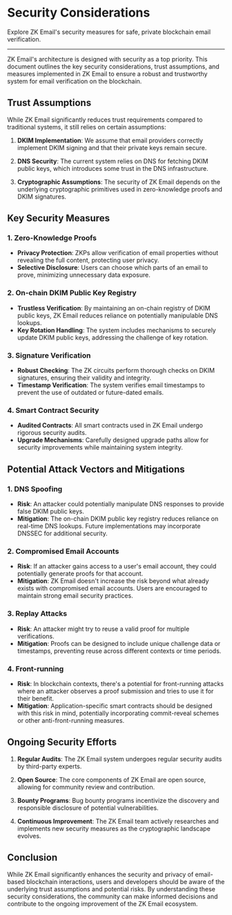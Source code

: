 # Security Considerations

<div style={{fontSize: '1.2em'}}>
Explore ZK Email's security measures for safe, private blockchain email verification.
</div>

---


ZK Email's architecture is designed with security as a top priority. This document outlines the key security considerations, trust assumptions, and measures implemented in ZK Email to ensure a robust and trustworthy system for email verification on the blockchain.

## Trust Assumptions

While ZK Email significantly reduces trust requirements compared to traditional systems, it still relies on certain assumptions:

1. **DKIM Implementation**: We assume that email providers correctly implement DKIM signing and that their private keys remain secure.

2. **DNS Security**: The current system relies on DNS for fetching DKIM public keys, which introduces some trust in the DNS infrastructure.

3. **Cryptographic Assumptions**: The security of ZK Email depends on the underlying cryptographic primitives used in zero-knowledge proofs and DKIM signatures.

## Key Security Measures

### 1. Zero-Knowledge Proofs

- **Privacy Protection**: ZKPs allow verification of email properties without revealing the full content, protecting user privacy.
- **Selective Disclosure**: Users can choose which parts of an email to prove, minimizing unnecessary data exposure.

### 2. On-chain DKIM Public Key Registry

- **Trustless Verification**: By maintaining an on-chain registry of DKIM public keys, ZK Email reduces reliance on potentially manipulable DNS lookups.
- **Key Rotation Handling**: The system includes mechanisms to securely update DKIM public keys, addressing the challenge of key rotation.

### 3. Signature Verification

- **Robust Checking**: The ZK circuits perform thorough checks on DKIM signatures, ensuring their validity and integrity.
- **Timestamp Verification**: The system verifies email timestamps to prevent the use of outdated or future-dated emails.

### 4. Smart Contract Security

- **Audited Contracts**: All smart contracts used in ZK Email undergo rigorous security audits.
- **Upgrade Mechanisms**: Carefully designed upgrade paths allow for security improvements while maintaining system integrity.

## Potential Attack Vectors and Mitigations

### 1. DNS Spoofing

- **Risk**: An attacker could potentially manipulate DNS responses to provide false DKIM public keys.
- **Mitigation**: The on-chain DKIM public key registry reduces reliance on real-time DNS lookups. Future implementations may incorporate DNSSEC for additional security.

### 2. Compromised Email Accounts

- **Risk**: If an attacker gains access to a user's email account, they could potentially generate proofs for that account.
- **Mitigation**: ZK Email doesn't increase the risk beyond what already exists with compromised email accounts. Users are encouraged to maintain strong email security practices.

### 3. Replay Attacks

- **Risk**: An attacker might try to reuse a valid proof for multiple verifications.
- **Mitigation**: Proofs can be designed to include unique challenge data or timestamps, preventing reuse across different contexts or time periods.

### 4. Front-running

- **Risk**: In blockchain contexts, there's a potential for front-running attacks where an attacker observes a proof submission and tries to use it for their benefit.
- **Mitigation**: Application-specific smart contracts should be designed with this risk in mind, potentially incorporating commit-reveal schemes or other anti-front-running measures.

## Ongoing Security Efforts

1. **Regular Audits**: The ZK Email system undergoes regular security audits by third-party experts.

2. **Open Source**: The core components of ZK Email are open source, allowing for community review and contribution.

3. **Bounty Programs**: Bug bounty programs incentivize the discovery and responsible disclosure of potential vulnerabilities.

4. **Continuous Improvement**: The ZK Email team actively researches and implements new security measures as the cryptographic landscape evolves.

## Conclusion

While ZK Email significantly enhances the security and privacy of email-based blockchain interactions, users and developers should be aware of the underlying trust assumptions and potential risks. By understanding these security considerations, the community can make informed decisions and contribute to the ongoing improvement of the ZK Email ecosystem.
